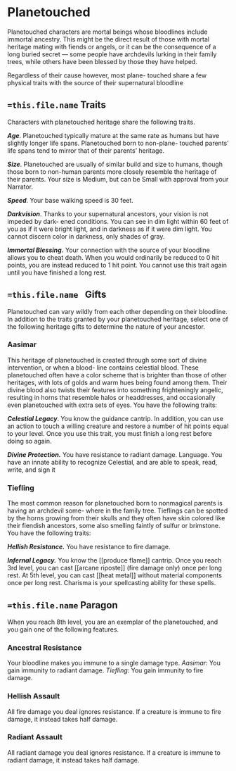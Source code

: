 # Planetouched
Planetouched characters are mortal beings whose bloodlines include immortal ancestry. This might be the direct result of those with mortal heritage mating with fiends or angels, or it can be the consequence of a long buried secret — some people have archdevils lurking in their family trees, while others have been blessed by those they have helped. 

Regardless of their cause however, most plane- touched share a few physical traits with the source of their supernatural bloodline

## `=this.file.name` Traits

Characters with planetouched heritage share the following traits. 

***Age***. Planetouched typically mature at the same rate as humans but have slightly longer life spans. Planetouched born to non-plane- touched parents’ life spans tend to mirror that of their parents’ heritage. 

***Size***. Planetouched are usually of similar build and size to humans, though those born to non-human parents more closely resemble the heritage of their parents. Your size is Medium, but can be Small with approval from your Narrator. 

***Speed***. Your base walking speed is 30 feet. 

***Darkvision***. Thanks to your supernatural ancestors, your vision is not impeded by dark- ened conditions. You can see in dim light within 60 feet of you as if it were bright light, and in darkness as if it were dim light. You cannot discern color in darkness, only shades of gray. 

***Immortal Blessing.*** Your connection with the source of your bloodline allows you to cheat death. When you would ordinarily be reduced to 0 hit points, you are instead reduced to 1 hit point. You cannot use this trait again until you have finished a long rest.

## `=this.file.name ` Gifts
Planetouched can vary wildly from each other depending on their bloodline. In addition to the traits granted by your planetouched heritage, select one of the following heritage gifts to determine the nature of your ancestor.

### Aasimar
This heritage of planetouched is created through some sort of divine intervention, or when a blood- line contains celestial blood. These planetouched often have a color scheme that is brighter than those of other heritages, with lots of golds and warm hues being found among them. Their divine blood also twists their features into something frighteningly angelic, resulting in horns that resemble halos or headdresses, and occasionally even planetouched with extra sets of eyes. You have the following traits:

***Celestial Legacy***. You know the guidance cantrip. In addition, you can use an action to touch a willing creature and restore a number of hit points equal to your level. Once you use this trait, you must finish a long rest before doing so again. 

***Divine Protection.*** You have resistance to radiant damage. Language. You have an innate ability to recognize Celestial, and are able to speak, read, write, and sign it

### Tiefling
The most common reason for planetouched born to nonmagical parents is having an archdevil some- where in the family tree. Tieflings can be spotted by the horns growing from their skulls and they often have skin colored like their fiendish ancestors, some also smelling faintly of sulfur or brimstone. You have the following traits: 

***Hellish Resistance.*** You have resistance to fire damage. 

***Infernal Legacy.*** You know the [[produce flame]] cantrip. Once you reach 3rd level, you can cast [[arcane riposte]] (fire damage only) once per long rest. At 5th level, you can cast [[heat metal]] without material components once per long rest. Charisma is your spellcasting ability for these spells.

## `=this.file.name` Paragon
When you reach 8th level, you are an exemplar of the planetouched, and you gain one of the following features. 

### Ancestral Resistance 
Your bloodline makes you immune to a single damage type. 
*Aasimar*: You gain immunity to radiant damage. 
*Tiefling*: You gain immunity to fire damage.

### Hellish Assault 
All fire damage you deal ignores resistance. If a creature is immune to fire damage, it instead takes half damage. 

### Radiant Assault 
All radiant damage you deal ignores resistance. If a creature is immune to radiant damage, it instead takes half damage.